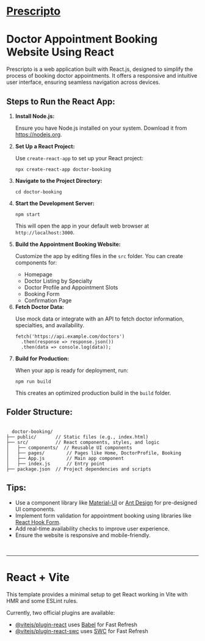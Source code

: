 <h1><a href="https://prescripto-lime.vercel.app/">Prescripto</a></h1>
<h1>Doctor Appointment Booking Website Using React</h1>
<p>
  Prescripto is a web application built with React.js, designed to simplify the process of booking doctor appointments. It offers a responsive and intuitive user interface, ensuring seamless navigation across devices.
</p>
<h2>Steps to Run the React App:</h2>
<ol>
  <li>
    <b>Install Node.js:</b>
    <p>Ensure you have Node.js installed on your system. Download it from <a href="https://nodejs.org" target="_blank">https://nodejs.org</a>.</p>
  </li>
  <li>
    <b>Set Up a React Project:</b>
    <p>Use <code>create-react-app</code> to set up your React project:</p>
    <pre><code>npx create-react-app doctor-booking</code></pre>
  </li>
  <li>
    <b>Navigate to the Project Directory:</b>
    <pre><code>cd doctor-booking</code></pre>
  </li>
  <li>
    <b>Start the Development Server:</b>
    <pre><code>npm start</code></pre>
    <p>This will open the app in your default web browser at <code>http://localhost:3000</code>.</p>
  </li>
  <li>
    <b>Build the Appointment Booking Website:</b>
    <p>Customize the app by editing files in the <code>src</code> folder. You can create components for:</p>
    <ul>
      <li>Homepage</li>
      <li>Doctor Listing by Specialty</li>
      <li>Doctor Profile and Appointment Slots</li>
      <li>Booking Form</li>
      <li>Confirmation Page</li>
    </ul>
  </li>
  <li>
    <b>Fetch Doctor Data:</b>
    <p>Use mock data or integrate with an API to fetch doctor information, specialties, and availability.</p>
    <pre><code>fetch('https://api.example.com/doctors')
  .then(response => response.json())
  .then(data => console.log(data));</code></pre>
  </li>
  <li>
    <b>Build for Production:</b>
    <p>When your app is ready for deployment, run:</p>
    <pre><code>npm run build</code></pre>
    <p>This creates an optimized production build in the <code>build</code> folder.</p>
  </li>
</ol>
<h2>Folder Structure:</h2>
<pre><code>
  doctor-booking/
├── public/       // Static files (e.g., index.html)
├── src/          // React components, styles, and logic
│   ├── components/  // Reusable UI components
│   ├── pages/        // Pages like Home, DoctorProfile, Booking
│   ├── App.js        // Main app component
│   ├── index.js      // Entry point
├── package.json  // Project dependencies and scripts
</code></pre>
<h2>Tips:</h2>
<ul>
  <li>Use a component library like <a href="https://mui.com/" target="_blank">Material-UI</a> or <a href="https://ant.design/" target="_blank">Ant Design</a> for pre-designed UI components.</li>
  <li>Implement form validation for appointment booking using libraries like <a href="https://react-hook-form.com/" target="_blank">React Hook Form</a>.</li>
  <li>Add real-time availability checks to improve user experience.</li>
  <li>Ensure the website is responsive and mobile-friendly.</li>
</ul>

<br /> <hr/>
# React + Vite

This template provides a minimal setup to get React working in Vite with HMR and some ESLint rules.

Currently, two official plugins are available:

- [@vitejs/plugin-react](https://github.com/vitejs/vite-plugin-react/blob/main/packages/plugin-react/README.md) uses [Babel](https://babeljs.io/) for Fast Refresh
- [@vitejs/plugin-react-swc](https://github.com/vitejs/vite-plugin-react-swc) uses [SWC](https://swc.rs/) for Fast Refresh
